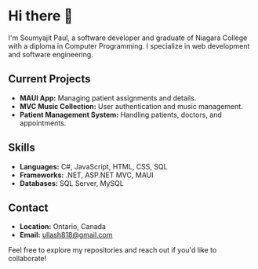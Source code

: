 # Hi there 👋

I'm Soumyajit Paul, a software developer and graduate of Niagara College with a diploma in Computer Programming. I specialize in web development and software engineering.

## Current Projects
- **MAUI App:** Managing patient assignments and details.
- **MVC Music Collection:** User authentication and music management.
- **Patient Management System:** Handling patients, doctors, and appointments.

## Skills
- **Languages:** C#, JavaScript, HTML, CSS, SQL
- **Frameworks:** .NET, ASP.NET MVC, MAUI
- **Databases:** SQL Server, MySQL

## Contact
- **Location:** Ontario, Canada
- **Email:** ullash818@gmail.com

Feel free to explore my repositories and reach out if you'd like to collaborate!
